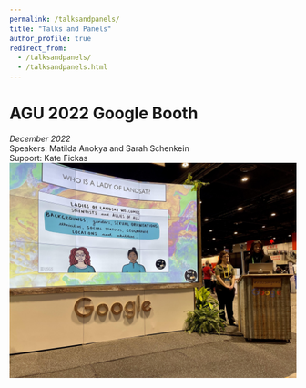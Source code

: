 ```yaml
---
permalink: /talksandpanels/
title: "Talks and Panels"
author_profile: true
redirect_from: 
  - /talksandpanels/
  - /talksandpanels.html
---
```


# **AGU 2022 Google Booth**
*December 2022*\
Speakers: Matilda Anokya and Sarah Schenkein\
Support: Kate Fickas\
![network image](https://raw.githubusercontent.com/ladiesoflandsat/ladiesoflandsat.github.io/gh-pages/images/AGU2022talk.jpg)

